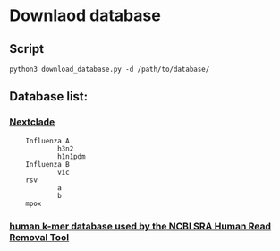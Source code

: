 # Downlaod database

## Script

    python3 download_database.py -d /path/to/database/

## Database list:

### [Nextclade](https://clades.nextstrain.org/dataset)

        Influenza A
                h3n2
                h1n1pdm
        Influenza B
                vic
        rsv
                a
                b
        mpox

### [human k-mer database used by the NCBI SRA Human Read Removal Tool](https://ftp.ncbi.nlm.nih.gov/sra/dbs/human_filter/)
